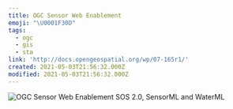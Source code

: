 ```yaml
---
title: OGC Sensor Web Enablement
emoji: "\U0001F30D"
tags:
  - ogc
  - gis
  - sta
link: 'http://docs.opengeospatial.org/wp/07-165r1/'
created: 2021-05-03T21:56:32.000Z
modified: 2021-05-03T21:56:32.000Z
---
```



![OGC Sensor Web Enablement SOS 2.0, SensorML and WaterML](https://www.slideshare.net/LuisBermudez9/ogc-sensor-web-enablement-sos-20-sensorml-and-waterml)
![]()

